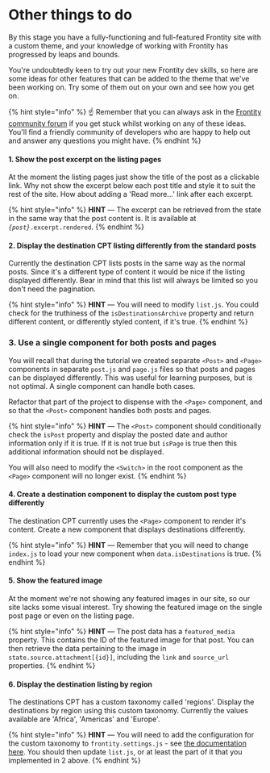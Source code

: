# Other things to do

By this stage you have a fully-functioning and full-featured Frontity site with a custom theme, and your knowledge of working with Frontity has progressed by leaps and bounds.

You're undoubtedly keen to try out your new Frontity dev skills, so here are some ideas for other features that can be added to the theme that we've been working on. Try some of them out on your own and see how you get on.

{% hint style="info" %}
☝️ Remember that you can always ask in the [Frontity community forum](https://community.frontity.org/) if you get stuck whilst working on any of these ideas. You'll find a friendly community of developers who are happy to help out and answer any questions you might have.
{% endhint %}

#### 1. Show the post excerpt on the listing pages

At the moment the listing pages just show the title of the post as a clickable link. Why not show the excerpt below each post title and style it to suit the rest of the site. How about adding a 'Read more...' link after each excerpt.

{% hint style="info" %}
**HINT** &mdash; The excerpt can be retrieved from the state in the same way that the post content is. It is available at _`{post}`_`.excerpt.rendered`.
{% endhint %}

#### 2. Display the destination CPT listing differently from the standard posts

Currently the destination CPT lists posts in the same way as the normal posts. Since it's a different type of content it would be nice if the listing displayed differently. Bear in mind that this list will always be limited so you don't need the pagination.

{% hint style="info" %}
**HINT** &mdash; You will need to modify `list.js`. You could check for the truthiness of the `isDestinationsArchive` property and return different content, or differently styled content, if it's true.
{% endhint %}

### 3. Use a single component for both posts and pages

You will recall that during the tutorial we created separate `<Post>` and `<Page>` components in separate `post.js` and `page.js` files so that posts and pages can be displayed differently. This was useful for learning purposes, but is not optimal. A single component can handle both cases.

Refactor that part of the project to dispense with the `<Page>` component, and so that the `<Post>` component handles both posts and pages.

{% hint style="info" %}
**HINT** &mdash; The `<Post>` component should conditionally check the `isPost` property and display the posted date and author information only if it is true. If it is not true but `isPage` is true then this additional information should not be displayed.

You will also need to modify the `<Switch>` in the root component as the `<Page>` component will no longer exist.
{% endhint %}

#### 4. Create a destination component to display the custom post type differently

The destination CPT currently uses the `<Page>` component to render it's content. Create a new component that displays destinations differently.

{% hint style="info" %}
**HINT** &mdash; Remember that you will need to change `index.js` to load your new component when `data.isDestinations` is true.
{% endhint %}

#### 5. Show the featured image

At the moment we're not showing any featured images in our site, so our site lacks some visual interest. Try showing the featured image on the single post page or even on the listing page.

{% hint style="info" %}
**HINT** &mdash; The post data has a `featured_media` property. This contains the ID of the featured image for that post. You can then retrieve the data pertaining to the image in `state.source.attachment[{id}]`, including the `link` and `source_url` properties.
{% endhint %}

#### 6. Display the destination listing by region

The destinations CPT has a custom taxonomy called 'regions'. Display the destinations by region using this custom taxonomy. Currently the values available are 'Africa', 'Americas' and 'Europe'.

{% hint style="info" %}
**HINT** &mdash; You will need to add the configuration for the custom taxonomy to `frontity.settings.js` - see [the documentation here](https://docs.frontity.org/api-reference-1/wordpress-source#state-source-taxonomies). You should then update `list.js`, or at least the part of it that you implemented in 2 above.
{% endhint %}
